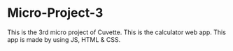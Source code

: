 # Micro-Project-3
This is the 3rd micro project of Cuvette. This is the calculator web app.
This app is made by using JS, HTML & CSS.